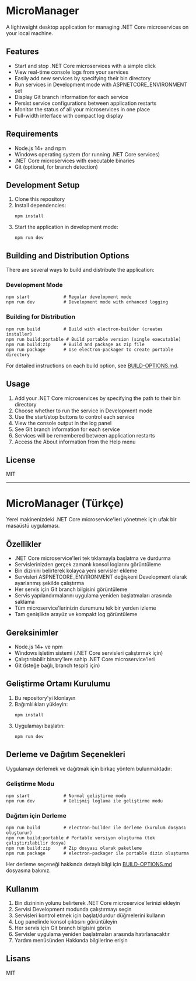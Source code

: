 # MicroManager

A lightweight desktop application for managing .NET Core microservices on your local machine.

## Features

- Start and stop .NET Core microservices with a simple click
- View real-time console logs from your services
- Easily add new services by specifying their bin directory
- Run services in Development mode with ASPNETCORE_ENVIRONMENT set
- Display Git branch information for each service
- Persist service configurations between application restarts
- Monitor the status of all your microservices in one place
- Full-width interface with compact log display

## Requirements

- Node.js 14+ and npm
- Windows operating system (for running .NET Core services)
- .NET Core microservices with executable binaries
- Git (optional, for branch detection)

## Development Setup

1. Clone this repository
2. Install dependencies:
   ```
   npm install
   ```
3. Start the application in development mode:
   ```
   npm run dev
   ```

## Building and Distribution Options

There are several ways to build and distribute the application:

### Development Mode
```
npm start             # Regular development mode
npm run dev           # Development mode with enhanced logging
```

### Building for Distribution
```
npm run build         # Build with electron-builder (creates installer)
npm run build:portable # Build portable version (single executable)
npm run build:zip     # Build and package as zip file
npm run package       # Use electron-packager to create portable directory
```

For detailed instructions on each build option, see [BUILD-OPTIONS.md](BUILD-OPTIONS.md).

## Usage

1. Add your .NET Core microservices by specifying the path to their bin directory
2. Choose whether to run the service in Development mode
3. Use the start/stop buttons to control each service
4. View the console output in the log panel
5. See Git branch information for each service
6. Services will be remembered between application restarts
7. Access the About information from the Help menu

## License

MIT

---

# MicroManager (Türkçe)

Yerel makinenizdeki .NET Core microservice'leri yönetmek için ufak bir masaüstü uygulaması.

## Özellikler

- .NET Core microservice'leri tek tıklamayla başlatma ve durdurma
- Servislerinizden gerçek zamanlı konsol loglarını görüntüleme
- Bin dizinini belirterek kolayca yeni servisler ekleme
- Servisleri ASPNETCORE_ENVIRONMENT değişkeni Development olarak ayarlanmış şekilde çalıştırma
- Her servis için Git branch bilgisini görüntüleme
- Servis yapılandırmalarını uygulama yeniden başlatmaları arasında saklama
- Tüm microservice'lerinizin durumunu tek bir yerden izleme
- Tam genişlikte arayüz ve kompakt log görüntüleme

## Gereksinimler

- Node.js 14+ ve npm
- Windows işletim sistemi (.NET Core servisleri çalıştırmak için)
- Çalıştırılabilir binary'lere sahip .NET Core microservice'leri
- Git (isteğe bağlı, branch tespiti için)

## Geliştirme Ortamı Kurulumu

1. Bu repository'yi klonlayın
2. Bağımlılıkları yükleyin:
   ```
   npm install
   ```
3. Uygulamayı başlatın:
   ```
   npm run dev
   ```

## Derleme ve Dağıtım Seçenekleri

Uygulamayı derlemek ve dağıtmak için birkaç yöntem bulunmaktadır:

### Geliştirme Modu
```
npm start             # Normal geliştirme modu
npm run dev           # Gelişmiş loglama ile geliştirme modu
```

### Dağıtım için Derleme
```
npm run build         # electron-builder ile derleme (kurulum dosyası oluşturur)
npm run build:portable # Portable versiyon oluşturma (tek çalıştırılabilir dosya)
npm run build:zip     # Zip dosyası olarak paketleme
npm run package       # electron-packager ile portable dizin oluşturma
```

Her derleme seçeneği hakkında detaylı bilgi için [BUILD-OPTIONS.md](BUILD-OPTIONS.md) dosyasına bakınız.

## Kullanım

1. Bin dizininin yolunu belirterek .NET Core microservice'lerinizi ekleyin
2. Servisi Development modunda çalıştırmayı seçin
3. Servisleri kontrol etmek için başlat/durdur düğmelerini kullanın
4. Log panelinde konsol çıktısını görüntüleyin
5. Her servis için Git branch bilgisini görün
6. Servisler uygulama yeniden başlatmaları arasında hatırlanacaktır
7. Yardım menüsünden Hakkında bilgilerine erişin

## Lisans

MIT 